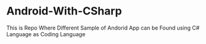 # Android-With-CSharp
This is Repo Where Different Sample of Andorid App can be Found using C# Language as Coding Language
